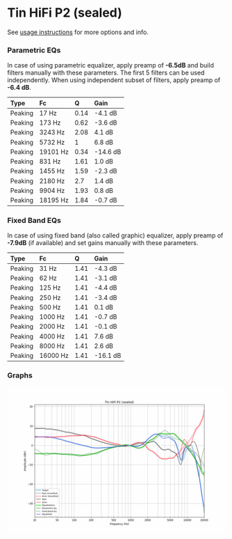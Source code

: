 # Tin HiFi P2 (sealed)
See [usage instructions](https://github.com/jaakkopasanen/AutoEq#usage) for more options and info.

### Parametric EQs
In case of using parametric equalizer, apply preamp of **-6.5dB** and build filters manually
with these parameters. The first 5 filters can be used independently.
When using independent subset of filters, apply preamp of **-6.4 dB**.

| Type    | Fc       |    Q | Gain     |
|:--------|:---------|:-----|:---------|
| Peaking | 17 Hz    | 0.14 | -4.1 dB  |
| Peaking | 173 Hz   | 0.62 | -3.6 dB  |
| Peaking | 3243 Hz  | 2.08 | 4.1 dB   |
| Peaking | 5732 Hz  | 1    | 6.8 dB   |
| Peaking | 19101 Hz | 0.34 | -14.6 dB |
| Peaking | 831 Hz   | 1.61 | 1.0 dB   |
| Peaking | 1455 Hz  | 1.59 | -2.3 dB  |
| Peaking | 2180 Hz  | 2.7  | 1.4 dB   |
| Peaking | 9904 Hz  | 1.93 | 0.8 dB   |
| Peaking | 18195 Hz | 1.84 | -0.7 dB  |

### Fixed Band EQs
In case of using fixed band (also called graphic) equalizer, apply preamp of **-7.9dB**
(if available) and set gains manually with these parameters.

| Type    | Fc       |    Q | Gain     |
|:--------|:---------|:-----|:---------|
| Peaking | 31 Hz    | 1.41 | -4.3 dB  |
| Peaking | 62 Hz    | 1.41 | -3.1 dB  |
| Peaking | 125 Hz   | 1.41 | -4.4 dB  |
| Peaking | 250 Hz   | 1.41 | -3.4 dB  |
| Peaking | 500 Hz   | 1.41 | 0.1 dB   |
| Peaking | 1000 Hz  | 1.41 | -0.7 dB  |
| Peaking | 2000 Hz  | 1.41 | -0.1 dB  |
| Peaking | 4000 Hz  | 1.41 | 7.6 dB   |
| Peaking | 8000 Hz  | 1.41 | 2.6 dB   |
| Peaking | 16000 Hz | 1.41 | -16.1 dB |

### Graphs
![](./Tin%20HiFi%20P2%20(sealed).png)